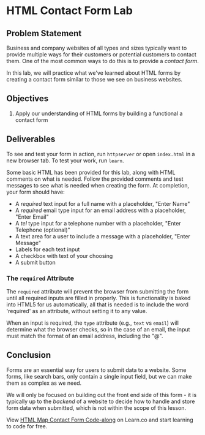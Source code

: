 # HTML Contact Form Lab

## Problem Statement

Business and company websites of all types and sizes typically want to provide
multiple ways for their customers or potential customers to contact them.  One
of the most common ways to do this is to provide a _contact form_.

In this lab, we will practice what we've learned about HTML forms by creating a
contact form similar to those we see on business websites.

## Objectives

1. Apply our understanding of HTML forms by building a functional a contact form

## Deliverables

To see and test your form in action, run `httpserver` or open `index.html` in a
new browser tab. To test your work, run `learn`.

Some basic HTML has been provided for this lab, along with HTML comments on what
is needed.  Follow the provided comments and test messages to see what is needed
when creating the form.  At completion, your form should have:

* A _required_ text input for a full name with a placeholder, "Enter Name"
* A _required_ email type input for an email address with a placeholder, "Enter Email"
* A _tel_ type input for a telephone number with a placeholder, "Enter Telephone (optional)"
* A text area for a user to include a message with a placeholder, "Enter Message"
* Labels for each text input
* A checkbox with text of your choosing
* A submit button

### The `required` Attribute

The `required` attribute will prevent the browser from submitting the form until
all required inputs are filled in properly. This is functionality is baked into
HTML5 for us automatically, all that is needed is to include the word 'required'
as an attribute, without setting it to any value.

When an input is required, the `type` attribute (e.g., `text` vs `email`) will
determine what the browser checks, so in the case of an email, the input must
match the format of an email address, including the "@".

## Conclusion

Forms are an essential way for users to submit data to a website. Some forms,
like search bars, only contain a single input field, but we can make them as
complex as we need.

We will only be focused on building out the front end side of this form - it is
typically up to the _backend_ of a website to decide how to handle and store
form data when submitted, which is not within the scope of this lesson.

<p class='util--hide'>View <a href='https://learn.co/lessons/html-map-contact-form-code-along'>HTML Map Contact Form Code-along</a> on Learn.co and start learning to code for free.</p>
